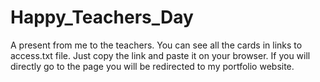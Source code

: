 # Happy_Teachers_Day
 A present from me to the teachers.
You can see all the cards in links to access.txt file. Just copy the link and paste it on your browser.
If you will directly go to the page you will be redirected to my portfolio website.
